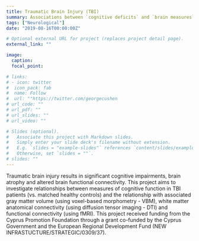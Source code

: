 ```yaml
---
title: Traumatic Brain Injury (TBI)
summary: Associations between `cognitive deficits` and `brain measures` in `TBI patients`.
tags: ["Neurological"]
date: "2019-08-16T00:00:00Z"

# Optional external URL for project (replaces project detail page).
external_link: ""

image:
  caption: 
  focal_point: 

# links:
# - icon: twitter
#  icon_pack: fab
#  name: Follow
#  url: ""https://twitter.com/georgecushen
# url_code: ""
# url_pdf: ""
# url_slides: ""
# url_video: ""

# Slides (optional).
#   Associate this project with Markdown slides.
#   Simply enter your slide deck's filename without extension.
#   E.g. `slides = "example-slides"` references `content/slides/example-slides.md`.
#   Otherwise, set `slides = ""`.
# slides: ""
---
```


Traumatic brain injury results in significant cognitive impairments, brain atrophy and altered brain functional connectivity. This project aims to investigate relationships between measures of cognitive function in TBI patients (vs. matched healthy controls) and the relationship with associated gray matter volume (using voxel-based morphometry - VBM), white matter anatomical connectivity (using diffusion tensor imaging - DTI) and functional connectivity (using fMRI).
This project received funding from the Cyprus Promotion Foundation through a grant co-funded by the Cyprus Government and the European Regional Development Fund (NEW INFRASTUCTURE/STRATEGIC/0309/37).